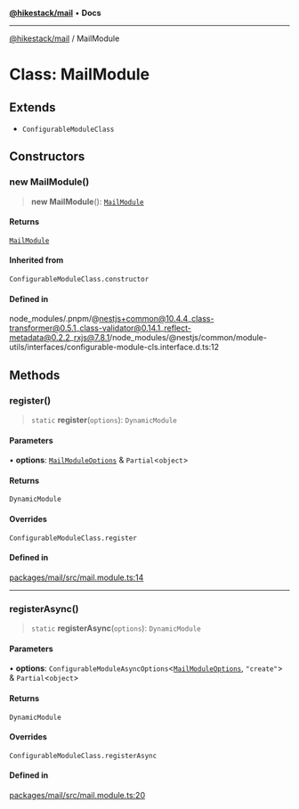 [**@hikestack/mail**](/official/reference/mail/index.md) • **Docs**

***

[@hikestack/mail](/official/reference/mail/globals.md) / MailModule

# Class: MailModule

## Extends

- `ConfigurableModuleClass`

## Constructors

### new MailModule()

> **new MailModule**(): [`MailModule`](/official/reference/mail/classes/MailModule.md)

#### Returns

[`MailModule`](/official/reference/mail/classes/MailModule.md)

#### Inherited from

`ConfigurableModuleClass.constructor`

#### Defined in

node\_modules/.pnpm/@nestjs+common@10.4.4\_class-transformer@0.5.1\_class-validator@0.14.1\_reflect-metadata@0.2.2\_rxjs@7.8.1/node\_modules/@nestjs/common/module-utils/interfaces/configurable-module-cls.interface.d.ts:12

## Methods

### register()

> `static` **register**(`options`): `DynamicModule`

#### Parameters

• **options**: [`MailModuleOptions`](/official/reference/mail/interfaces/MailModuleOptions.md) & `Partial`\<`object`\>

#### Returns

`DynamicModule`

#### Overrides

`ConfigurableModuleClass.register`

#### Defined in

[packages/mail/src/mail.module.ts:14](https://github.com/hikestack/hike/blob/5b5a0ebd12d6185b553ab0b289e36e1190d78992/packages/mail/src/mail.module.ts#L14)

***

### registerAsync()

> `static` **registerAsync**(`options`): `DynamicModule`

#### Parameters

• **options**: `ConfigurableModuleAsyncOptions`\<[`MailModuleOptions`](/official/reference/mail/interfaces/MailModuleOptions.md), `"create"`\> & `Partial`\<`object`\>

#### Returns

`DynamicModule`

#### Overrides

`ConfigurableModuleClass.registerAsync`

#### Defined in

[packages/mail/src/mail.module.ts:20](https://github.com/hikestack/hike/blob/5b5a0ebd12d6185b553ab0b289e36e1190d78992/packages/mail/src/mail.module.ts#L20)
